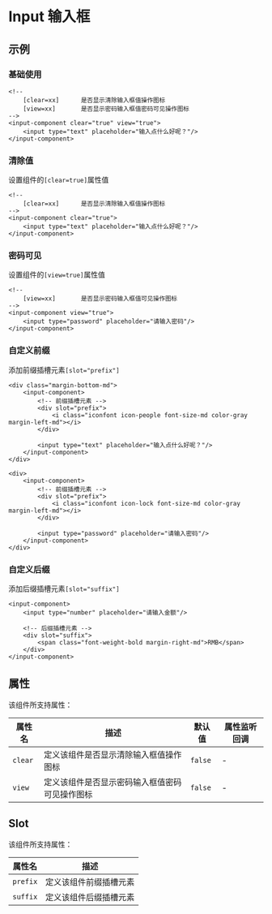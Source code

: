 # Input 输入框

## 示例
### 基础使用
```
<!--
    [clear=xx]      是否显示清除输入框值操作图标
    [view=xx]       是否显示密码输入框值密码可见操作图标
-->
<input-component clear="true" view="true">
    <input type="text" placeholder="输入点什么好呢？"/>
</input-component>
```

### 清除值
设置组件的`[clear=true]`属性值
```
<!--
    [clear=xx]      是否显示清除输入框值操作图标
-->
<input-component clear="true">
    <input type="text" placeholder="输入点什么好呢？"/>
</input-component>
```

### 密码可见
设置组件的`[view=true]`属性值
```
<!--
    [view=xx]       是否显示密码输入框值可见操作图标
-->
<input-component view="true">
    <input type="password" placeholder="请输入密码"/>
</input-component>
```

### 自定义前缀
添加前缀插槽元素`[slot="prefix"]`
```
<div class="margin-bottom-md">
    <input-component>
        <!-- 前缀插槽元素 -->
        <div slot="prefix">
            <i class="iconfont icon-people font-size-md color-gray margin-left-md"></i>
        </div>

        <input type="text" placeholder="输入点什么好呢？"/>
    </input-component>
</div>

<div>
    <input-component>
        <!-- 前缀插槽元素 -->
        <div slot="prefix">
            <i class="iconfont icon-lock font-size-md color-gray margin-left-md"></i>
        </div>

        <input type="password" placeholder="请输入密码"/>
    </input-component>
</div>
```

### 自定义后缀
添加后缀插槽元素`[slot="suffix"]`
```
<input-component>
    <input type="number" placeholder="请输入金额"/>

    <!-- 后缀插槽元素 -->
    <div slot="suffix">
        <span class="font-weight-bold margin-right-md">RMB</span>
    </div>
</input-component>
```

## 属性
该组件所支持属性：

属性名 | 描述 | 默认值 | 属性监听回调
--- | --- | --- | ---
`clear` | 定义该组件是否显示清除输入框值操作图标 | `false` | -
`view` | 定义该组件是否显示密码输入框值密码可见操作图标 | `false` | -

## Slot
该组件所支持属性：

属性名 | 描述
--- | --- 
`prefix` | 定义该组件前缀插槽元素
`suffix` | 定义该组件后缀插槽元素


